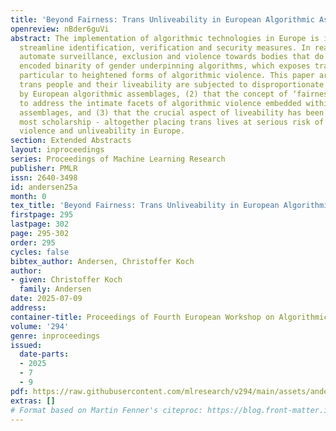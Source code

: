 ```yaml
---
title: 'Beyond Fairness: Trans Unliveability in European Algorithmic Assemblages'
openreview: nBder6guVi
abstract: The implementation of algorithmic technologies in Europe is intended to
  streamline identification, verification and security measures. In reality, they
  automate surveillance, exclusion and violence towards bodies that do not fit the
  encoded binarity of gender underpinning algorithms, which exposes trans bodies in
  particular to heightened forms of algorithmic violence. This paper argues that (1)
  trans people and their liveability are subjected to disproportionate violence perpetuated
  by European algorithmic assemblages, (2) that the concept of ‘fairness’ is inadequate
  to address the intimate facets of algorithmic violence embedded within these algorithmic
  assemblages, and (3) that the crucial aspect of liveability has been neglected by
  most scholarship - altogether placing trans lives at serious risk of aggravated
  violence and unliveability in Europe.
section: Extended Abstracts
layout: inproceedings
series: Proceedings of Machine Learning Research
publisher: PMLR
issn: 2640-3498
id: andersen25a
month: 0
tex_title: 'Beyond Fairness: Trans Unliveability in European Algorithmic Assemblages'
firstpage: 295
lastpage: 302
page: 295-302
order: 295
cycles: false
bibtex_author: Andersen, Christoffer Koch
author:
- given: Christoffer Koch
  family: Andersen
date: 2025-07-09
address:
container-title: Proceedings of Fourth European Workshop on Algorithmic Fairness
volume: '294'
genre: inproceedings
issued:
  date-parts:
  - 2025
  - 7
  - 9
pdf: https://raw.githubusercontent.com/mlresearch/v294/main/assets/andersen25a/andersen25a.pdf
extras: []
# Format based on Martin Fenner's citeproc: https://blog.front-matter.io/posts/citeproc-yaml-for-bibliographies/
---
```

